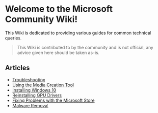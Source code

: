 # Welcome to the Microsoft Community Wiki!

This Wiki is dedicated to providing various guides for common technical queries.

> This Wiki is contributed to by the community and is not official, any advice given here should be taken as-is.

## Articles

* [Troubleshooting](troubleshooting)
* [Using the Media Creation Tool](using-the-media-creation-tool)
* [Installing Windows 10](installing-windows-10)
* [Reinstalling GPU Drivers](reinstalling-gpu-drivers)
* [Fixing Problems with the Microsoft Store](fixing-microsoft-store)
* [Malware Removal](malware-removal)
